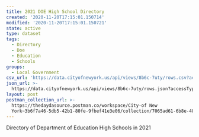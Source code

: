```yaml
---
title: 2021 DOE High School Directory
created: '2020-11-20T17:15:01.150714'
modified: '2020-11-20T17:15:01.150721'
state: active
type: dataset
tags:
  - Directory
  - Doe
  - Education
  - Schools
groups:
  - Local Government
csv_url: 'https://data.cityofnewyork.us/api/views/8b6c-7uty/rows.csv?accessType=DOWNLOAD'
json_url: >-
  https://data.cityofnewyork.us/api/views/8b6c-7uty/rows.json?accessType=DOWNLOAD
layout: post
postman_collection_url: >-
  https://thedaydasource.postman.co/workspace/City-of New
  York~3b6f7a46-5db5-42b1-80fe-9fbef41e3e06/collection/7065ad61-6b8e-408c-8c29-752700724bbe
---
```

Directory of Department of Education High Schools in 2021
